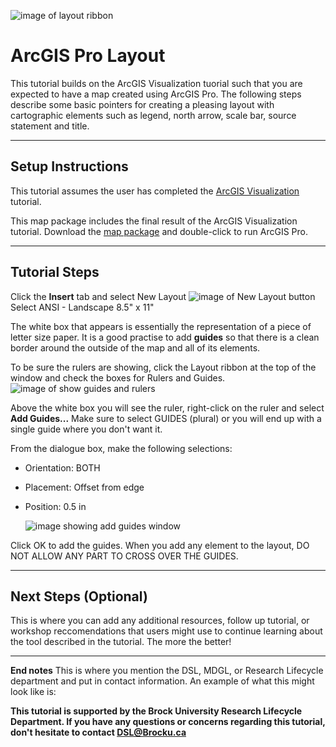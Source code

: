    ![image of layout ribbon](https://github.com/BrockDSL/ArcGIS-Layout/assets/45638590/c4b18637-b855-43e0-b0f5-7b8bea3c8a5f)  

# ArcGIS Pro Layout
This tutorial builds on the ArcGIS Visualization tuorial such that you are expected to have a map created using ArcGIS Pro. The following steps describe some basic pointers for creating a pleasing layout with cartographic elements such as legend, north arrow, scale bar, source statement and title.


----

## Setup Instructions
This tutorial assumes the user has completed the [ArcGIS Visualization](https://brockdsl.github.io/ArcGIS_Visualization/) tutorial.

This map package includes the final result of the ArcGIS Visualization tutorial. Download the [map package](https://github.com/BrockDSL/ArcGIS-Layout/blob/main/TreeSymbols.lpkx) and double-click to run ArcGIS Pro.

----

## Tutorial Steps
Click the **Insert** tab and select New Layout ![image of New Layout button](https://github.com/BrockDSL/ArcGIS-Layout/assets/45638590/df849780-45db-4c30-b1bc-e387b92bbd7a)
Select ANSI - Landscape 8.5" x 11"

The white box that appears is essentially the representation of a piece of letter size paper. It is a good practise to add **guides** so that there is a clean border around the outside of the map and all of its elements.

To be sure the rulers are showing, click the Layout ribbon at the top of the window and check the boxes for Rulers and Guides.
![image of show guides and rulers](https://github.com/BrockDSL/ArcGIS-Layout/assets/45638590/c627d7ec-831f-45c8-839e-e25c12b5c8c4)

Above the white box you will see the ruler, right-click on the ruler and select **Add Guides...** Make sure to select GUIDES (plural) or you will end up with a single guide where you don't want it.

From the dialogue box, make the following selections:
- Orientation: BOTH
- Placement: Offset from edge
- Position: 0.5 in

   ![image showing add guides window](https://user-images.githubusercontent.com/45638590/229173445-5bb1b068-393d-4c35-990e-0492bd71fd13.png)

Click OK to add the guides. When you add any element to the layout, DO NOT ALLOW ANY PART TO CROSS OVER THE GUIDES.







----

## Next Steps (Optional)
This is where you can add any additional resources, follow up tutorial, or workshop reccomendations that users might use to continue learning about the tool described in the tutorial.  The more the better!

----

**End notes**
This is where you mention the DSL, MDGL, or Research Lifecycle department and put in contact information.  An example of what this might look like is:

**This tutorial is supported by the Brock University Research Lifecycle Department.  If you have any questions or concerns regarding this tutorial, don't hesitate to contact [DSL@Brocku.ca](mailto:DSL@Brocku.ca)**
